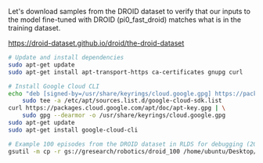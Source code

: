 Let's download samples from the DROID dataset to verify that our inputs
to the model fine-tuned with DROID (pi0_fast_droid) matches what is in the
training dataset.

https://droid-dataset.github.io/droid/the-droid-dataset

```bash
# Update and install dependencies
sudo apt-get update
sudo apt-get install apt-transport-https ca-certificates gnupg curl

# Install Google Cloud CLI
echo "deb [signed-by=/usr/share/keyrings/cloud.google.gpg] https://packages.cloud.google.com/apt cloud-sdk main" | \
    sudo tee -a /etc/apt/sources.list.d/google-cloud-sdk.list
curl https://packages.cloud.google.com/apt/doc/apt-key.gpg | \
    sudo gpg --dearmor -o /usr/share/keyrings/cloud.google.gpg
sudo apt-get update
sudo apt-get install google-cloud-cli

# Example 100 episodes from the DROID dataset in RLDS for debugging (2GB)
gsutil -m cp -r gs://gresearch/robotics/droid_100 /home/ubuntu/Desktop/Genesis-main/DROID_100
```
